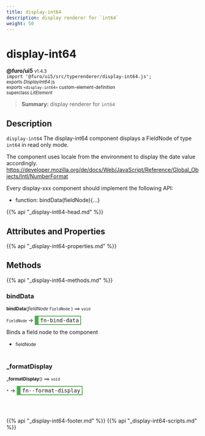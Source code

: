 ```yaml
---
title: display-int64
description: display renderer for `int64`
weight: 50
---
```


# display-int64
**@furo/ui5** <small>v1.4.3</small>
<br>`import '@furo/ui5/src/typerenderer/display-int64.js';`<small>
<br>exports *DisplayInt64* js
<br>exports `<display-int64>` custom-element-definition
<br>superclass *LitElement*</small>

> **Summary:** display renderer for `int64`

## Description

`display-int64`
The display-int64 component displays a FieldNode of type `int64` in read only mode.

The component uses locale from the environment to display the date value accordingly.
https://developer.mozilla.org/de/docs/Web/JavaScript/Reference/Global_Objects/Intl/NumberFormat

Every display-xxx component should implement the following API:
- function: bindData(fieldNode){...}

{{% api "_display-int64-head.md" %}}

## Attributes and Properties
{{% api "_display-int64-properties.md" %}}






## Methods
{{% api "_display-int64-methods.md" %}}


### **bindData**
<small>**bindData**(*fieldNode* `FieldNode` ) ⟹ `void`</small>

<small>`FieldNode` </small> →
<span  style="border-width:2px 2px 2px 10px; border-style: solid;border-color:  rgb(76, 175, 80);font-family:monospace; padding:2px 4px;">fn-bind-data</span>

Binds a field node to the component

- <small>fieldNode </small>
<br><br>

### **_formatDisplay**
<small>**_formatDisplay**() ⟹ `void`</small>

<small>`*`</small> →
<span  style="border-width:2px 2px 2px 10px; border-style: solid;border-color:  rgb(76, 175, 80);font-family:monospace; padding:2px 4px;">fn--format-display</span>



<br><br>





{{% api "_display-int64-footer.md" %}}
{{% api "_display-int64-scripts.md" %}}
